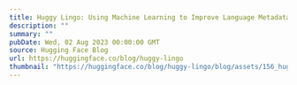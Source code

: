 ```yaml
---
title: Huggy Lingo: Using Machine Learning to Improve Language Metadata on the Hugging Face Hub
description: ""
summary: ""
pubDate: Wed, 02 Aug 2023 00:00:00 GMT
source: Hugging Face Blog
url: https://huggingface.co/blog/huggy-lingo
thumbnail: "https://huggingface.co/blog/huggy-lingo/blog/assets/156_huggylingo/Huggy_Lingo.png"
---
```


